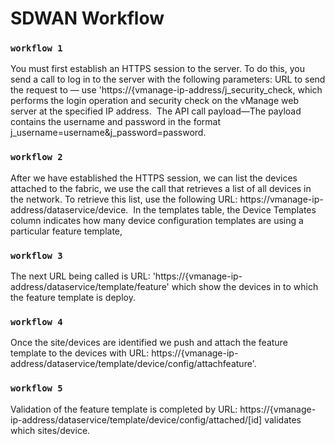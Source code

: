 # SDWAN Workflow
### `workflow 1`
You must first establish an HTTPS session to the server. To do this, you send a call to log in to the server with the following parameters: URL to send the request to — use 'https://{vmanage-ip-address/j_security_check, which performs the login operation and security check on the vManage web server at the specified IP address.  The API call payload—The payload contains the username and password in the format j_username=username&j_password=password.

### `workflow 2`
After we have established the HTTPS session, we can list the devices attached to the fabric, we use the call that retrieves a list of all devices in the network. To retrieve this list, use the following URL: https://vmanage-ip-address/dataservice/device.  In the templates table, the Device Templates column indicates how many device configuration templates are using a particular feature template,

### `workflow 3`
The next URL being called is URL: 'https://{vmanage-ip-address/dataservice/template/feature' which show the devices in to which the feature template is deploy. 

### `workflow 4`
Once the site/devices are identified we push and attach the feature template to the devices with URL: https://{vmanage-ip-address/dataservice/template/device/config/attachfeature'.  

### `workflow 5`
Validation of the feature template is completed by URL: https://{vmanage-ip-address/dataservice/template/device/config/attached/[id] validates which sites/device.
